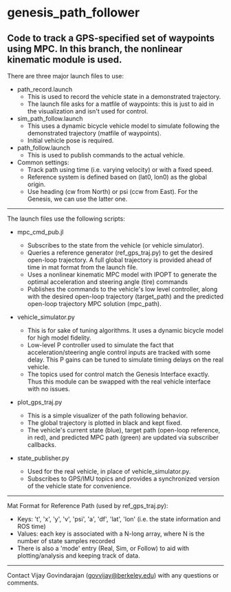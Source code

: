 # genesis_path_follower
Code to track a GPS-specified set of waypoints using MPC.  In this branch, the nonlinear kinematic module is used.
---
There are three major launch files to use:
  * path_record.launch
    * This is used to record the vehicle state in a demonstrated trajectory.
    * The launch file asks for a matfile of waypoints: this is just to aid in the visualization and isn't used for control.
  * sim_path_follow.launch
    * This uses a dynamic bicycle vehicle model to simulate following the demonstrated trajectory (matfile of waypoints).
    * Initial vehicle pose is required.
  * path_follow.launch
    * This is used to publish commands to the actual vehicle.
  * Common settings:
    * Track path using time (i.e. varying velocity) or with a fixed speed.
    * Reference system is defined based on (lat0, lon0) as the global origin.
    * Use heading (cw from North) or psi (ccw from East).  For the Genesis, we can use the latter one.
---
The launch files use the following scripts:
  * mpc_cmd_pub.jl
    * Subscribes to the state from the vehicle (or vehicle simulator).
    * Queries a reference generator (ref_gps_traj.py) to get the desired open-loop trajectory.  A full global trajectory is provided ahead of time in mat format from the launch file.
    * Uses a nonlinear kinematic MPC model with IPOPT to generate the optimal acceleration and steering angle (tire) commands
    * Publishes the commands to the vehicle's low level controller, along with the desired open-loop trajectory (target_path)
      and the predicted open-loop trajectory MPC solution (mpc_path).

  * vehicle_simulator.py
    * This is for sake of tuning algorithms.  It uses a dynamic bicycle model for high model fidelity.
    * Low-level P controller used to simulate the fact that acceleration/steering angle control inputs are tracked with some delay.  This P gains can be tuned to simulate timing delays on the real vehicle.
    * The topics used for control match the Genesis Interface exactly.  Thus this module can be swapped with the real vehicle interface with no issues.

  * plot_gps_traj.py
    * This is a simple visualizer of the path following behavior.
    * The global trajectory is plotted in black and kept fixed.
    * The vehicle's current state (blue), target path (open-loop reference, in red), and predicted MPC path (green) are updated via subscriber callbacks.

  * state_publisher.py
    * Used for the real vehicle, in place of vehicle_simulator.py.
    * Subscribes to GPS/IMU topics and provides a synchronized version of the vehicle state for convenience.
---
Mat Format for Reference Path (used by ref_gps_traj.py):
  * Keys: 't', 'x', 'y', 'v', 'psi', 'a', 'df', 'lat', 'lon' (i.e. the state information and ROS time)
  * Values: each key is associated with a N-long array, where N is the number of state samples recorded
  * There is also a 'mode' entry (Real, Sim, or Follow) to aid with plotting/analysis and keeping track of data.
---
Contact Vijay Govindarajan (govvijay@berkeley.edu) with any questions or comments.
